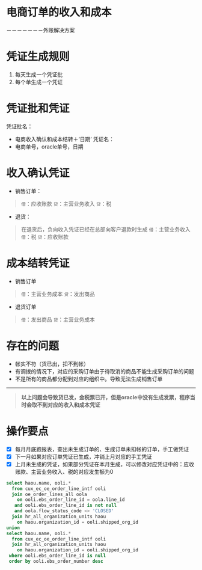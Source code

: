 <!-- slide -->
# 电商订单的收入和成本
 －－－－－－－外账解决方案

<!-- slide -->
# 凭证生成规则
1. 每天生成一个凭证批
2. 每个单生成一个凭证
<!-- slide-->

# 凭证批和凭证
凭证批名：
- 电商收入确认和成本结转＋‘日期’
凭证名：
- 电商单号，oracle单号，日期
<!-- slide -->

# 收入确认凭证
- 销售订单：
>`借`：应收账款
>`贷`：主营业务收入
>`贷`：税
- 退货：
> 在退货后，负向收入凭证已经在总部向客户退款时生成
>`借`：主营业务收入
>`借`：税
>`贷`：应收账款

<!-- slide -->
# 成本结转凭证
- 销售订单
>`借`：主营业务成本
>`贷`：发出商品

- 退货订单
>`借`：发出商品
>`贷`：主营业务成本

<!-- slide -->
# 存在的问题
+ 帐实不符（货已出，扣不到帐）
+ 有调拨的情况下，对应的采购订单由于待取消的商品不能生成采购订单的问题
+ 不是所有的商品都分配到对应的组织中。导致无法生成销售订单

------
>   __以上问题会导致货已发，金税票已开，但是oracle中没有生成发票，程序当时会取不到对应的收入和成本凭证__
<!-- slide -->

# 操作要点

- [x] 每月月底跑报表，查出未生成订单的、生成订单未扣帐的订单，手工做凭证
- [x] 下一月如果对应订单凭证已生成，冲销上月对应的手工凭证
- [x] 上月未生成的凭证，如果部分凭证在本月生成，可以修改对应凭证中的：应收账款、主营业务收入、税的对应发生额为0
<!-- slide -->
```sql
select haou.name, ooli.*
  from cux_ec_oe_order_line_intf ooli
  join oe_order_lines_all oola
    on ooli.ebs_order_line_id = oola.line_id
   and ooli.ebs_order_line_id is not null
   and oola.flow_status_code <> 'CLOSED'
  join hr_all_organization_units haou
    on haou.organization_id = ooli.shipped_org_id
union
select haou.name, ooli.*
  from cux_ec_oe_order_line_intf ooli
  join hr_all_organization_units haou
    on haou.organization_id = ooli.shipped_org_id
 where ooli.ebs_order_line_id is null
 order by ooli.ebs_order_number desc
```
